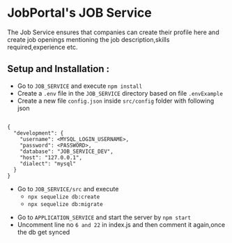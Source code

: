 # JobPortal's JOB Service 
The Job Service ensures that companies can create their profile here and create job openings mentioning the job description,skills required,experience etc. 

## Setup and Installation :

- Go to `JOB_SERVICE` and execute `npm install`
- Create a `.env` file in the `JOB_SERVICE` directory based on file `.envExample` 
- Create a new  file `config.json` inside `src/config` folder with following json
 
```

{
  "development": {
    "username": <MYSQL_LOGIN_USERNAME>,
    "password": <PASSWORD>,
    "database": "JOB_SERVICE_DEV",
    "host": "127.0.0.1",
    "dialect": "mysql"
  }
}

```
* Go to `JOB_SERVICE/src` and execute 
  * `npx sequelize db:create`
  * `npx sequelize db:migrate`

- Go to `APPLICATION_SERVICE` and start the server by `npm start`
- Uncomment line no `6 and 22` in index.js and then comment it again,once the db get synced
<br>

